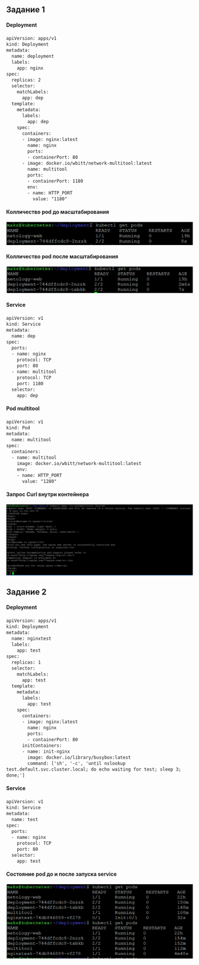 ## Задание 1 

#### Deployment

```
apiVersion: apps/v1
kind: Deployment
metadata:
  name: deployment
  labels:
    app: nginx
spec:
  replicas: 2
  selector:
    matchLabels:
      app: dep
  template:
    metadata:
      labels:
        app: dep
    spec:
      containers:
      - image: nginx:latest
        name: nginx
        ports:
        - containerPort: 80
      - image: docker.io/wbitt/network-multitool:latest
        name: multitool
        ports:
        - containerPort: 1180
        env:
        - name: HTTP_PORT
          value: "1180"
```

#### Колличество pod до масштабирования

![Alt text](https://github.com/maks1001281/devops-netology/blob/main/Home_work/12.3/replica1.PNG?raw=true "Optional Title")

#### Колличество pod после масштабирования 

![Alt text](https://github.com/maks1001281/devops-netology/blob/main/Home_work/12.3/replica2.PNG?raw=true "Optional Title")

#### Service

```
apiVersion: v1
kind: Service
metadata:
  name: dep
spec:
  ports:
  - name: nginx
    protocol: TCP
    port: 80
  - name: multitool
    protocol: TCP
    port: 1180
  selector:
    app: dep
```

#### Pod multitool

```
apiVersion: v1
kind: Pod
metadata:
  name: multitool
spec:
  containers:
  - name: multitool
    image: docker.io/wbitt/network-multitool:latest
    env:
    - name: HTTP_PORT
      value: "1280"
```

#### Запрос Curl внутри контейнера 

![Alt text](https://github.com/maks1001281/devops-netology/blob/main/Home_work/12.3/curl.PNG?raw=true "Optional Title")

## Задание 2

#### Deployment

```
apiVersion: apps/v1
kind: Deployment
metadata:
  name: nginxtest
  labels:
    app: test
spec:
  replicas: 1
  selector:
    matchLabels:
      app: test
  template:
    metadata:
      labels:
        app: test
    spec:
      containers:
      - image: nginx:latest
        name: nginx
        ports:
        - containerPort: 80
      initContainers:
      - name: init-nginx
        image: docker.io/library/busybox:latest
        command: ['sh', '-c', 'until nslookup test.default.svc.cluster.local; do echo waiting for test; sleep 3; done;']
```

#### Service

```
apiVersion: v1
kind: Service
metadata:
  name: test
spec:
  ports:
  - name: nginx
    protocol: TCP
    port: 80
  selector:
    app: test
```

#### Состояние pod до и после запуска service

![Alt text](https://github.com/maks1001281/devops-netology/blob/main/Home_work/12.3/init.PNG?raw=true "Optional Title")
